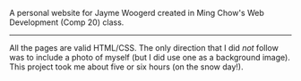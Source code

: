 A personal website for Jayme Woogerd created in Ming Chow's Web Development (Comp
20) class.

---

All the pages are valid HTML/CSS. The only direction that I did *not* follow
was to include a photo of myself (but I did use one as a background image). 
This project took me about five or six hours (on the snow day!).

